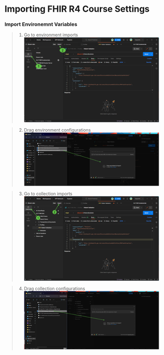 # Importing FHIR R4 Course Settings

### Import Environemnt Variables

>1. Go to environment imports
![Get to environment import image](./Steps/0-import-environment-variables.png)


>2. Drag environment configurations
![Drag environment configurations image](./Steps/1-drag-environment-json-configurations.png)

>3. Go to collection imports
![Get to Collection Imports Image](./Steps/2-import-fhir-r4-request-collections-configuration.png)

>4. Drag collection configurations
![Drag collection configurations image](./Steps/3-drag-collection-configurations.png)
